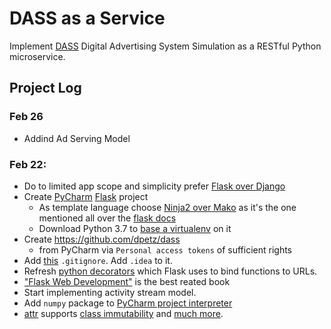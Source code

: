 # DASS as a Service

Implement [DASS] Digital Advertising System Simulation as a RESTful Python microservice.

## Project Log

###  Feb 26

- Addind Ad Serving Model

### Feb 22:
- Do to  limited app scope and simplicity prefer [Flask over Django](https://www.codementor.io/garethdwyer/flask-vs-django-why-flask-might-be-better-4xs7mdf8v)
- Create [PyCharm] [Flask] project
  - As template language choose [Ninja2 over Mako](https://www.quora.com/Python-Web-Frameworks-What-are-the-advantages-and-disadvantages-of-using-Mako-vs-Jinja2) as it's the one mentioned all over the [flask docs]
  - Download Python 3.7 to [base a virtualenv](https://www.jetbrains.com/help/pycharm/creating-virtual-environment.html) on it
- Create https://github.com/dpetz/dass
  - from PyCharm via ``Personal access tokens`` of sufficient rights
- Add [this](https://raw.githubusercontent.com/github/gitignore/master/Python.gitignore) ``.gitignore``. Add ``.idea`` to it.
- Refresh [python decorators](https://realpython.com/primer-on-python-decorators/) which Flask uses to bind functions to URLs.
-  ["Flask Web Development"](https://learning.oreilly.com/library/view/flask-web-development/9781491991725/) is the best reated book
- Start implementing activity stream model.
- Add ``numpy`` package to [PyCharm project interpreter](https://www.jetbrains.com/help/pycharm/installing-uninstalling-and-upgrading-packages.html)
- [attr] supports [class immutability](https://opensource.com/article/18/10/functional-programming-python-immutable-data-structures) and [much more](https://glyph.twistedmatrix.com/2016/08/attrs.html).


[DASS]: https://ai.google/research/pubs/pub45331
[PyCharm]: https://www.jetbrains.com/pycharm/
[Flask]: http://flask.pocoo.org/
[flask docs]: http://flask.pocoo.org/docs/1.0/
[flask-restful]: https://flask-restful.readthedocs.io/en/latest/
[attr]: https://www.attrs.org/en/stable/